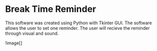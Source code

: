 # Break Time Reminder

This software was created using Python with Tkinter GUI. The software allows the user to set one reminder. The user will recieve the reminder through visual and sound. 

!image[]
